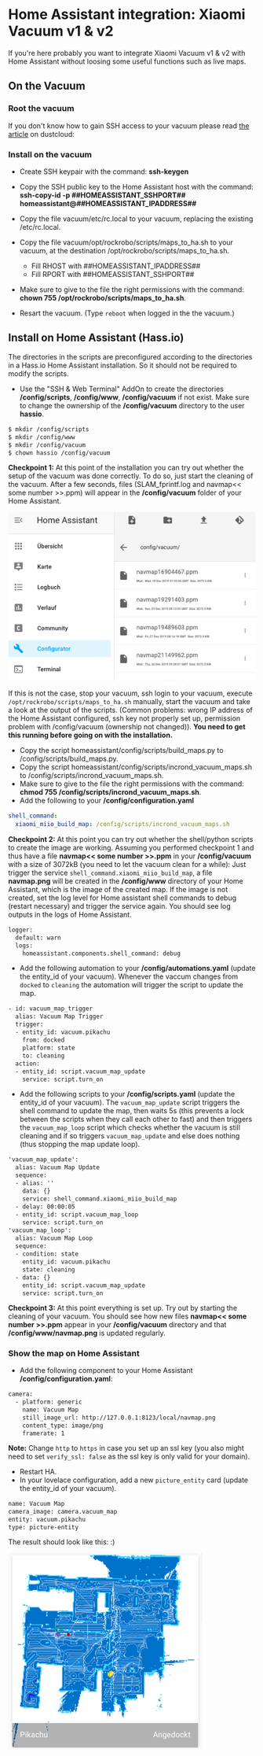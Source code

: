 # Home Assistant integration: Xiaomi Vacuum v1 & v2

If you're here probably you want to integrate Xiaomi Vacuum v1 & v2 with Home Assistant without loosing some useful functions such as live maps.


## On the Vacuum

### Root the vacuum

If you don't know how to gain SSH access to your vacuum please read [the article](https://github.com/dgiese/dustcloud/wiki/VacuumRobots-manual-update-root-Howto) on dustcloud:


### Install on the vacuum

- Create SSH keypair with the command: **ssh-keygen**

- Copy the SSH public key to the Home Assistant host with the command: **ssh-copy-id -p ##HOMEASSISTANT_SSHPORT## homeassistant@##HOMEASSISTANT_IPADDRESS##**

- Copy the file vacuum/etc/rc.local to your vacuum, replacing the existing /etc/rc.local.

- Copy the file vacuum/opt/rockrobo/scripts/maps_to_ha.sh to your vacuum, at the destination /opt/rockrobo/scripts/maps_to_ha.sh.
    * Fill RHOST with ##HOMEASSISTANT_IPADDRESS##
    * Fill RPORT with ##HOMEASSISTANT_SSHPORT##

- Make sure to give to the file the right permissions with the command: **chown 755 /opt/rockrobo/scripts/maps_to_ha.sh**.
- Resart the vacuum. (Type `reboot` when logged in the the vacuum.)

## Install on Home Assistant (Hass.io)

The directories in the scripts are preconfigured according to the directories in a Hass.io Home Assistant installation. So it should not be required to modify the scripts.

- Use the "SSH & Web Terminal" AddOn to create the directories **/config/scripts**, **/config/www**, **/config/vacuum** if not exist. Make sure to change the ownership of the **/config/vacuum** directory to the user **hassio**.
```
$ mkdir /config/scripts
$ mkdir /config/www
$ mkdir /config/vacuum
$ chown hassio /config/vacuum
```
**Checkpoint 1:** At this point of the installation you can try out whether the setup of the vacuum was done correctly. To do so, just start the cleaning of the vacuum. After a few seconds, files (SLAM_fprintf.log and navmap<< some number >>.ppm) will appear in the **/config/vacuum** folder of your Home Assistant.

![Image of Vacuum folder](/images/vacuum_folder.png?raw=true)

If this is not the case, stop your vacuum, ssh login to your vacuum, execute `/opt/rockrobo/scripts/maps_to_ha.sh` manually, start the vacuum and take a look at the output of the scripts. (Common problems: wrong IP address of the Home Assistant configured, ssh key not properly set up, permission problem with /config/vacuum (ownership not changed)). 
**You need to get this running before going on with the installation.**

- Copy the script homeassistant/config/scripts/build_maps.py to /config/scripts/build_maps.py.
- Copy the script homeassistant/config/scripts/incrond_vacuum_maps.sh to /config/scripts/incrond_vacuum_maps.sh.
- Make sure to give to the file the right permissions with the command: **chmod 755 /config/scripts/incrond_vacuum_maps.sh**.
- Add the following to your **/config/configuration.yaml**
```yaml
shell_command:
  xiaomi_miio_build_map: /config/scripts/incrond_vacuum_maps.sh
```

**Checkpoint 2:** At this point you can try out whether the shell/python scripts to create the image are working. Assuming you performed checkpoint 1 and thus have a file **navmap<< some number >>.ppm** in your **/config/vacuum** with a size of 3072kB (you need to let the vacuum clean for a while): Just trigger the service `shell_command.xiaomi_miio_build_map`, a file **navmap.png** will be created in the **/config/www** directory of your Home Assistant, which is the image of the created map.
If the image is not created, set the log level for Home assistant shell commands to debug (restart necessary) and trigger the service again. You should see log outputs in the logs of Home Assistant.
```
logger:
  default: warn
  logs:
    homeassistant.components.shell_command: debug
```
- Add the following automation to your **/config/automations.yaml** (update the entity_id of your vacuum). Whenever the vaccum changes from `docked` to `cleaning` the automation will trigger the script to update the map.
```
- id: vacuum_map_trigger
  alias: Vacuum Map Trigger
  trigger:
  - entity_id: vacuum.pikachu
    from: docked
    platform: state
    to: cleaning
  action:
  - entity_id: script.vacuum_map_update
    service: script.turn_on
```
- Add the following scripts to your **/config/scripts.yaml** (update the entity_id of your vacuum). The `vacuum_map_update` script triggers the shell command to update the map, then waits 5s (this prevents a lock between the scripts when they call each other to fast) and then triggers the `vacuum_map_loop` script which checks whether the vacuum is still cleaning and if so triggers `vacuum_map_update` and else does nothing (thus stopping the map update loop).
```
'vacuum_map_update':
  alias: Vacuum Map Update
  sequence:
  - alias: ''
    data: {}
    service: shell_command.xiaomi_miio_build_map
  - delay: 00:00:05
  - entity_id: script.vacuum_map_loop
    service: script.turn_on
'vacuum_map_loop':
  alias: Vacuum Map Loop
  sequence:
  - condition: state
    entity_id: vacuum.pikachu
    state: cleaning
  - data: {}
    entity_id: script.vacuum_map_update
    service: script.turn_on
```

**Checkpoint 3:** At this point everything is set up. Try out by starting the cleaning of your vacuum. You should see how new files **navmap<< some number >>.ppm** appear in your **/config/vacuum** directory and that **/config/www/navmap.png** is updated regularly. 

### Show the map on Home Assistant

- Add the following component to your Home Assistant **/config/configuration.yaml**:

```
camera:
  - platform: generic
    name: Vacuum Map
    still_image_url: http://127.0.0.1:8123/local/navmap.png
    content_type: image/png
    framerate: 1
```
**Note:** Change `http` to `https` in case you set up an ssl key (you also might need to set `verify_ssl: false` as the ssl key is only valid for your domain).
- Restart HA.
- In your lovelace configuration, add a new `picture_entity` card (update the entity_id of your vacuum).
```
name: Vacuum Map
camera_image: camera.vacuum_map
entity: vacuum.pikachu
type: picture-entity
```
The result should look like this: :)

![Image of Vacuum map](/images/vacuum_map.png?raw=true)
